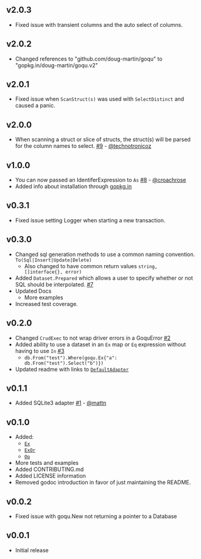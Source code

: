 ## v2.0.3

* Fixed issue with transient columns and the auto select of columns.

## v2.0.2

* Changed references to "github.com/doug-martin/goqu" to "gopkg.in/doug-martin/goqu.v2"

## v2.0.1

* Fixed issue when `ScanStruct(s)` was used with `SelectDistinct` and caused a panic.

## v2.0.0

* When scanning a struct or slice of structs, the struct(s) will be parsed for the column names to select. [#9](https://github.com/doug-martin/goqu/pull/9) - [@technotronicoz](https://github.com/TechnotronicOz)

## v1.0.0

* You can now passed an IdentiferExpression to `As` [#8](https://github.com/doug-martin/goqu/pull/8) - [@croachrose](https://github.com/croachrose)
* Added info about installation through [gopkg.in](http://labix.org/gopkg.in)

## v0.3.1

* Fixed issue setting Logger when starting a new transaction.

## v0.3.0

* Changed sql generation methods to use a common naming convention. `To(Sql|Insert|Update|Delete)`
   * Also changed to have common return values `string, []interface{}, error)`
* Added `Dataset.Prepared` which allows a user to specify whether or not SQL should be interpolated. [#7](https://github.com/doug-martin/goqu/issues/7)
* Updated Docs
    * More examples
* Increased test coverage.

## v0.2.0

* Changed `CrudExec` to not wrap driver errors in a GoquError [#2](https://github.com/doug-martin/goqu/issues/2)
* Added ability to use a dataset in an `Ex` map or `Eq` expression without having to use `In` [#3](https://github.com/doug-martin/goqu/issues/3)
   * `db.From("test").Where(goqu.Ex{"a": db.From("test").Select("b")})`
* Updated readme with links to [`DefaultAdapter`](https://godoc.org/github.com/doug-martin/goqu#DefaultAdapter)

## v0.1.1

* Added SQLite3 adapter [#1](https://github.com/doug-martin/goqu/pull/1) - [@mattn](https://github.com/mattn)

## v0.1.0

* Added:
    * [`Ex`](https://godoc.org/github.com/doug-martin/goqu#Ex)
    * [`ExOr`](https://godoc.org/github.com/doug-martin/goqu#ExOr)
    * [`Op`](https://godoc.org/github.com/doug-martin/goqu#Op)
* More tests and examples
* Added CONTRIBUTING.md
* Added LICENSE information
* Removed godoc introduction in favor of just maintaining the README.

## v0.0.2

* Fixed issue with goqu.New not returning a pointer to a Database

## v0.0.1

* Initial release